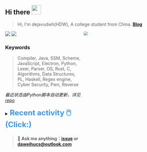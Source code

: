 ## Hi there <img src="https://raw.githubusercontent.com/MartinHeinz/MartinHeinz/master/wave.gif" width="30px">

> Hi, I'm dejavudwh(HDW), A college student from China. **[Blog](https://www.cnblogs.com/secoding)** 

![](https://komarev.com/ghpvc/?username=dejavudwh)
<img src="https://img.shields.io/badge/BLOG-dejavudwh-blue"><a href="https://www.cnblogs.com/secoding/"></a></img>
<img align="right" width="50%" src="https://github-readme-stats.vercel.app/api?username=dejavudwh&show_icons=true&theme=onedark&count_private=true" style="zoom: 80%;" /> 

### Keywords 

> Compiler, Java, SSM, Scheme, JavaScript, Electron, Python, Lexer, Parser, OS, Rust, C, Algorithms, Data Structures, PL, Haskell, Regex engine, Cyber Security, Pwn, Reverse

*最近状态由Python脚本自动更新，详见<a href="https://github.com/dejavudwh/dejavudwh"> repo</a>*

<details>

  <summary><font size="5.5" color="#3399FF"><b>Recent activity 🖱️(Click:)</b></font></summary>

  - <details open>

    <summary><font size="3.5" color="#3399FF"><b>Recent Post 🖱️</b></font></summary>
    <br>
    <table>
    <tr>
    <td>
    <!-- ZHIHUPOSTS:START --> 

    <!-- ZHIHUPOSTS:END -->
    </td>
    <td>
    <!-- GITHUB:START -->

    - [dejavudwh created a branch format-ignore in dejavudwh/rt-thread](https://github.com/dejavudwh/rt-thread/compare/format-ignore) - 2023-05-13T15:27:15Z
    - [dejavudwh commented on pull request RT-Thread/rt-thread#7469](https://github.com/RT-Thread/rt-thread/pull/7469) - 2023-05-12T08:02:58Z
    - [dejavudwh pushed to master in dejavudwh/rt-thread](https://github.com/dejavudwh/rt-thread/compare/133ac343bf...11ecde250b) - 2023-05-12T03:27:00Z
    - [dejavudwh pushed to master in dejavudwh/rt-thread](https://github.com/dejavudwh/rt-thread/compare/caf06f7314...133ac343bf) - 2023-05-12T02:27:50Z
    - [dejavudwh pushed to master in dejavudwh/rt-thread](https://github.com/dejavudwh/rt-thread/compare/e55356b51c...caf06f7314) - 2023-05-12T02:24:32Z
    <!-- GITHUB:END -->
    </td>
    </tr>
    </table>
  </details>

</details>

> #### 💬 Ask me anything：[issue](https://github.com/dejavudwh/dejavudwh/issues) or [daweihucs@outlook.com](mailto:daweihucs@outlook.com)